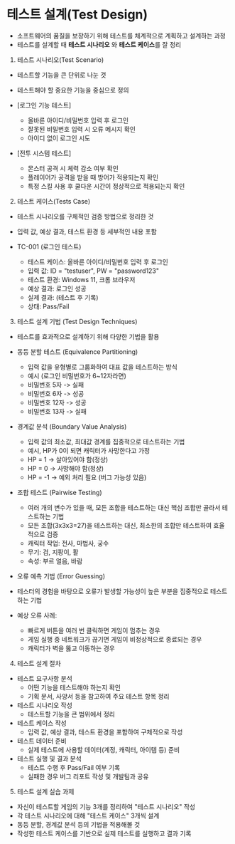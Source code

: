 # 테스트 설계(Test Design)
- 소프트웨어의 품질을 보장하기 위해 테스트를 체계적으로 계획하고 설계하는 과정
- 테스트를 설계할 때 **테스트 시나리오** 와 **테스트 케이스**를 잘 정리

1. 테스트 시나리오(Test Scenario)
- 테스트할 기능을 큰 단위로 나눈 것
- 테스트해야 할 중요한 기능을 중심으로 정의

- [로그인 기능 테스트]
    - 올바른 아이디/비밀번호 입력 후 로그인
    - 잘못된 비밀번호 입력 시 오류 메시지 확인
    - 아이디 없이 로그인 시도
- [전투 시스템 테스트]
    - 몬스터 공격 시 체력 감소 여부 확인
    - 플레이어가 공격을 받을 때 방어가 적용되는지 확인
    - 특정 스킬 사용 후 쿨다운 시간이 정상적으로 적용되는지 확인

2. 테스트 케이스(Tests Case)
- 테스트 시나리오를 구체적인 검증 방법으로 정리한 것
- 입력 값, 예상 결과, 테스트 환경 등 세부적인 내용 포함

- TC-001 (로그인 테스트)
    - 테스트 케이스: 올바른 아이디/비밀번호 입력 후 로그인
    - 입력 값: ID = "testuser", PW = "password123"
    - 테스트 환경: Windows 11, 크롬 브라우저
    - 예상 결과: 로그인 성공
    - 실제 결과: (테스트 후 기록)
    - 상태: Pass/Fail

3. 테스트 설계 기법 (Test Design Techniques)
- 테스트를 효과적으로 설계하기 위해 다양한 기법을 활용

- 동등 분할 테스트 (Equivalence Partitioning)
    - 입력 값을 유형별로 그룹화하여 대표 값을 테스트하는 방식
    - 예시 (로그인 비밀번호가 6~12자라면)
    - 비밀번호 5자 -> 실패
    - 비밀번호 6자 -> 성공
    - 비밀번호 12자 -> 성공
    - 비밀번호 13자 -> 실패

- 경계값 분석 (Boundary Value Analysis)
    - 입력 값의 최소값, 최대값 경계를 집중적으로 테스트하는 기법
    - 예시, HP가 0이 되면 캐릭터가 사망한다고 가정
    - HP = 1 -> 살아있어야 함(정상)
    - HP = 0 -> 사망해야 함(정상)
    - HP = -1 -> 예외 처리 필요 (버그 가능성 있음)

- 조합 테스트 (Pairwise Testing)
    - 여러 개의 변수가 있을 때, 모든 조합을 테스트하는 대신 핵심 조합만 골라서 테스트하는 기법
    - 모든 조합(3x3x3=27)을 테스트하는 대신, 최소한의 조합만 테스트하여 효율적으로 검증
    - 캐릭터 작업: 전사, 마법사, 궁수
    - 무기: 검, 지팡이, 활
    - 속성: 부르 얼음, 바람

- 오류 예측 기법 (Error Guessing)
- 테스터의 경험을 바탕으로 오류가 발생할 가능성이 높은 부분을 집중적으로 테스트하는 기법
- 예상 오류 사례:
    - 빠르게 버튼을 여러 번 클릭하면 게임이 멈추는 경우
    - 게임 실행 중 네트워크가 끊기면 게임이 비정상적으로 종료되는 경우
    - 캐릭터가 벽을 뚫고 이동하는 경우


4. 테스트 설계 절차
- 테스트 요구사항 분석
    - 어떤 기능을 테스트해야 하는지 확인
    - 기획 문서, 사양서 등을 참고하여 주요 테스트 항목 정리
- 테스트 시나리오 작성
    - 테스트할 기능을 큰 범위에서 정리
- 테스트 케이스 작성
    - 입력 값, 예상 결과, 테스트 환경을 포함하여 구체적으로 작성
- 테스트 데이터 준비
    - 실제 테스트에 사용할 데이터(계정, 캐릭터, 아이템 등) 준비
- 테스트 실행 및 결과 분석
    - 테스트 수행 후 Pass/Fail 여부 기록
    - 실패한 경우 버그 리포트 작성 및 개발팀과 공유


5. 테스트 설계 실습 과제
- 자신이 테스트할 게임의 기능 3개를 정리하여 "테스트 시나리오" 작성
- 각 테스트 시나리오에 대해 "테스트 케이스" 3개씩 설계
- 동등 분할, 경계값 분석 등의 기법을 적용해볼 것
- 작성한 테스트 케이스를 기반으로 실제 테스트를 실행하고 결과 기록